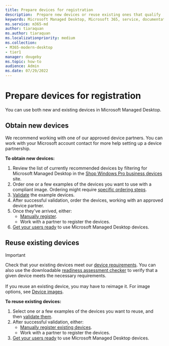 ```yaml
---
title: Prepare devices for registration
description:  Prepare new devices or reuse existing ones that qualify
keywords: Microsoft Managed Desktop, Microsoft 365, service, documentation
ms.service: m365-md
author: tiaraquan
ms.author: tiaraquan
ms.localizationpriority: medium
ms.collection: 
- M365-modern-desktop
- tier1
manager: dougeby
ms.topic: how-to
audience: Admin
ms.date: 07/29/2022
---
```


# Prepare devices for registration

You can use both new and existing devices in Microsoft Managed Desktop.

## Obtain new devices

We recommend working with one of our approved device partners. You can work with your Microsoft account contact for more help setting up a device partnership.

**To obtain new devices:**

1. Review the list of currently recommended devices by filtering for Microsoft Managed Desktop in the [Shop Windows Pro business devices](https://www.microsoft.com/windows/business/devices) site.
1. Order one or a few examples of the devices you want to use with a compliant image. Ordering might require [specific ordering steps](../prepare/device-images.md).
1. [Validate](../deploy/validate-device.md) the example devices.
1. After successful validation, order the devices, working with an approved device partner.
1. Once they've arrived, either:
    - [Manually register](../prepare/manual-registration.md).
    - Work with a partner to register the devices.
1. [Get your users ready](../deploy/get-started-devices.md) to use Microsoft Managed Desktop devices.

## Reuse existing devices

> [!IMPORTANT]
>Check that your existing devices meet our [device requirements](../prepare/device-requirements.md). You can also use the downloadable [readiness assessment checker](../prepare/readiness-assessment-downloadable.md) to verify that a given device meets the necessary requirements. <br><br>If you reuse an existing device, you may have to reimage it. For image options, see [Device images](../prepare/device-images.md).

**To reuse existing devices:**

1. Select one or a few examples of the devices you want to reuse, and then [validate them](../deploy/validate-device.md).
1. After successful validation, either:
    - [Manually register existing devices](../prepare/manual-registration-existing-devices.md).
    - Work with a partner to register the devices.
1. [Get your users ready](../deploy/get-started-devices.md) to use Microsoft Managed Desktop devices.

